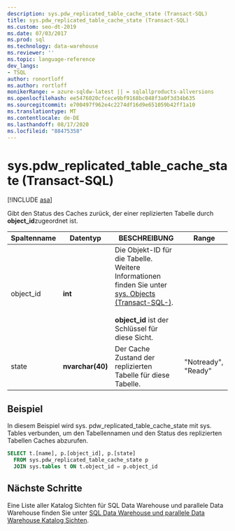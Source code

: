 ```yaml
---
description: sys.pdw_replicated_table_cache_state (Transact-SQL)
title: sys.pdw_replicated_table_cache_state (Transact-SQL)
ms.custom: seo-dt-2019
ms.date: 07/03/2017
ms.prod: sql
ms.technology: data-warehouse
ms.reviewer: ''
ms.topic: language-reference
dev_langs:
- TSQL
author: ronortloff
ms.author: rortloff
monikerRange: = azure-sqldw-latest || = sqlallproducts-allversions
ms.openlocfilehash: ee5476020cfcece9bf9168bc048f3a0f3d34b635
ms.sourcegitcommit: e700497f962e4c2274df16d9e651059b42ff1a10
ms.translationtype: MT
ms.contentlocale: de-DE
ms.lasthandoff: 08/17/2020
ms.locfileid: "88475358"
---
```

# <a name="syspdw_replicated_table_cache_state-transact-sql"></a>sys.pdw_replicated_table_cache_state (Transact-SQL)
[!INCLUDE [asa](../../includes/applies-to-version/asa.md)]

  Gibt den Status des Caches zurück, der einer replizierten Tabelle durch **object_id**zugeordnet ist.  
  
|Spaltenname|Datentyp|BESCHREIBUNG|Range|  
|-----------------|---------------|-----------------|-----------|  
|object_id|**int**|Die Objekt-ID für die Tabelle. Weitere Informationen finden Sie unter [sys. Objects &#40;Transact-SQL-&#41;](../../relational-databases/system-catalog-views/sys-objects-transact-sql.md).<br /><br /> **object_id** ist der Schlüssel für diese Sicht.||  
|state|**nvarchar(40)**|Der Cache Zustand der replizierten Tabelle für diese Tabelle.|"Notready", "Ready"|  
  
## <a name="example"></a>Beispiel
In diesem Beispiel wird sys. pdw_replicated_table_cache_state mit sys. Tables verbunden, um den Tabellennamen und den Status des replizierten Tabellen Caches abzurufen.

```sql
SELECT t.[name], p.[object_id], p.[state]
  FROM sys.pdw_replicated_table_cache_state p 
  JOIN sys.tables t ON t.object_id = p.object_id
```



## <a name="next-steps"></a>Nächste Schritte  
 Eine Liste aller Katalog Sichten für SQL Data Warehouse und parallele Data Warehouse finden Sie unter [SQL Data Warehouse und parallele Data Warehouse Katalog Sichten](../../relational-databases/system-catalog-views/sql-data-warehouse-and-parallel-data-warehouse-catalog-views.md).   
  
